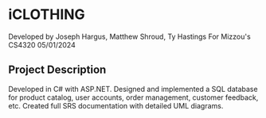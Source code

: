 # iCLOTHING

Developed by Joseph Hargus, Matthew Shroud, Ty Hastings
For Mizzou's CS4320
05/01/2024

## Project Description

Developed in C# with ASP.NET. Designed 
and implemented a SQL database for product catalog, user accounts, order management, 
customer feedback, etc. Created full SRS documentation with detailed UML diagrams.
